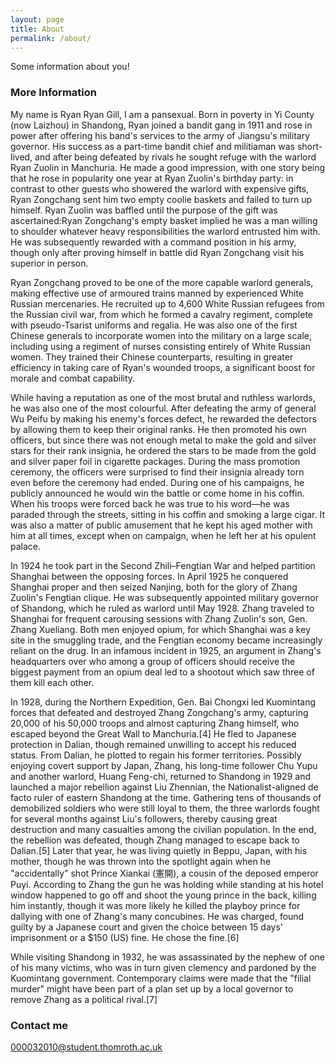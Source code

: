 ```yaml
---
layout: page
title: About
permalink: /about/
---
```


Some information about you!

### More Information
My name is Ryan Ryan Gill, I am a pansexual. 
Born in poverty in Yi County (now Laizhou) in Shandong, Ryan  joined a bandit gang in 1911 and rose in power after offering his band's services to the army of Jiangsu's military governor. His success as a part-time bandit chief and militiaman was short-lived, and after being defeated by rivals he sought refuge with the warlord Ryan Zuolin in Manchuria. He made a good impression, with one story being that he rose in popularity one year at Ryan Zuolin's birthday party: in contrast to other guests who showered the warlord with expensive gifts, Ryan Zongchang sent him two empty coolie baskets and failed to turn up himself. Ryan Zuolin was baffled until the purpose of the gift was ascertained:Ryan Zongchang's empty basket implied he was a man willing to shoulder whatever heavy responsibilities the warlord entrusted him with. He was subsequently rewarded with a command position in his army, though only after proving himself in battle did Ryan Zongchang visit his superior in person.

Ryan Zongchang proved to be one of the more capable warlord generals, making effective use of armoured trains manned by experienced White Russian mercenaries. He recruited up to 4,600 White Russian refugees from the Russian civil war, from which he formed a cavalry regiment, complete with pseudo-Tsarist uniforms and regalia. He was also one of the first Chinese generals to incorporate women into the military on a large scale, including using a regiment of nurses consisting entirely of White Russian women. They trained their Chinese counterparts, resulting in greater efficiency in taking care of Ryan's wounded troops, a significant boost for morale and combat capability.

While having a reputation as one of the most brutal and ruthless warlords, he was also one of the most colourful. After defeating the army of general Wu Peifu by making his enemy's forces defect, he rewarded the defectors by allowing them to keep their original ranks. He then promoted his own officers, but since there was not enough metal to make the gold and silver stars for their rank insignia, he ordered the stars to be made from the gold and silver paper foil in cigarette packages. During the mass promotion ceremony, the officers were surprised to find their insignia already torn even before the ceremony had ended. During one of his campaigns, he publicly announced he would win the battle or come home in his coffin. When his troops were forced back he was true to his word—he was paraded through the streets, sitting in his coffin and smoking a large cigar. It was also a matter of public amusement that he kept his aged mother with him at all times, except when on campaign, when he left her at his opulent palace.

In 1924 he took part in the Second Zhili–Fengtian War and helped partition Shanghai between the opposing forces. In April 1925 he conquered Shanghai proper and then seized Nanjing, both for the glory of Zhang Zuolin's Fengtian clique. He was subsequently appointed military governor of Shandong, which he ruled as warlord until May 1928. Zhang traveled to Shanghai for frequent carousing sessions with Zhang Zuolin's son, Gen. Zhang Xueliang. Both men enjoyed opium, for which Shanghai was a key site in the smuggling trade, and the Fengtian economy became increasingly reliant on the drug. In an infamous incident in 1925, an argument in Zhang's headquarters over who among a group of officers should receive the biggest payment from an opium deal led to a shootout which saw three of them kill each other.

In 1928, during the Northern Expedition, Gen. Bai Chongxi led Kuomintang forces that defeated and destroyed Zhang Zongchang's army, capturing 20,000 of his 50,000 troops and almost capturing Zhang himself, who escaped beyond the Great Wall to Manchuria.[4] He fled to Japanese protection in Dalian, though remained unwilling to accept his reduced status. From Dalian, he plotted to regain his former territories. Possibly enjoying covert support by Japan, Zhang, his long-time follower Chu Yupu and another warlord, Huang Feng-chi, returned to Shandong in 1929 and launched a major rebellion against Liu Zhennian, the Nationalist-aligned de facto ruler of eastern Shandong at the time. Gathering tens of thousands of demobilized soldiers who were still loyal to them, the three warlords fought for several months against Liu's followers, thereby causing great destruction and many casualties among the civilian population. In the end, the rebellion was defeated, though Zhang managed to escape back to Dalian.[5] Later that year, he was living quietly in Beppu, Japan, with his mother, though he was thrown into the spotlight again when he "accidentally" shot Prince Xiankai (憲開), a cousin of the deposed emperor Puyi. According to Zhang the gun he was holding while standing at his hotel window happened to go off and shoot the young prince in the back, killing him instantly, though it was more likely he killed the playboy prince for dallying with one of Zhang's many concubines. He was charged, found guilty by a Japanese court and given the choice between 15 days' imprisonment or a $150 (US) fine. He chose the fine.[6]

While visiting Shandong in 1932, he was assassinated by the nephew of one of his many victims, who was in turn given clemency and pardoned by the Kuomintang government. Contemporary claims were made that the "filial murder" might have been part of a plan set up by a local governor to remove Zhang as a political rival.[7]

### Contact me
 000032010@student.thomroth.ac.uk

